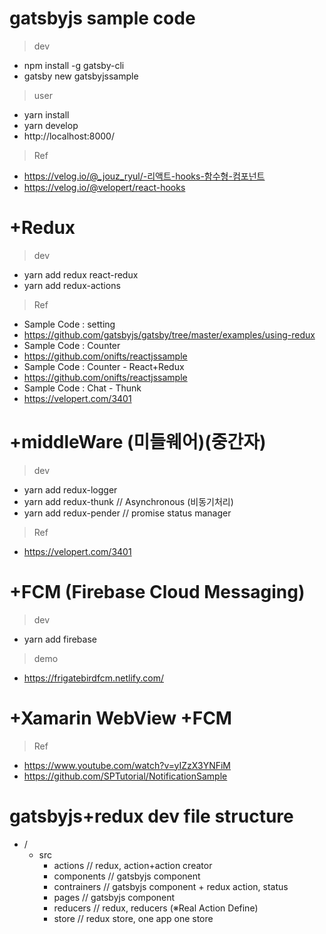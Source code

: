 # gatsbyjs sample code

> dev 
- npm install -g gatsby-cli
- gatsby new gatsbyjssample

> user 
- yarn install 
- yarn develop
- http://localhost:8000/

> Ref
- https://velog.io/@_jouz_ryul/-리액트-hooks-함수형-컴포넌트
- https://velog.io/@velopert/react-hooks

# +Redux

> dev
- yarn add redux react-redux
- yarn add redux-actions 

> Ref
- Sample Code : setting 
- https://github.com/gatsbyjs/gatsby/tree/master/examples/using-redux
- Sample Code : Counter 
- https://github.com/onifts/reactjssample
- Sample Code : Counter - React+Redux 
- https://github.com/onifts/reactjssample
- Sample Code : Chat - Thunk
- https://velopert.com/3401

# +middleWare (미들웨어)(중간자)

> dev
- yarn add redux-logger 
- yarn add redux-thunk // Asynchronous (비동기처리)
- yarn add redux-pender // promise status manager 

> Ref
- https://velopert.com/3401

# +FCM (Firebase Cloud Messaging)

> dev 
- yarn add firebase

> demo
- https://frigatebirdfcm.netlify.com/

# +Xamarin WebView +FCM

> Ref
- https://www.youtube.com/watch?v=yIZzX3YNFiM
- https://github.com/SPTutorial/NotificationSample

# gatsbyjs+redux dev file structure
- /
  - src
    - actions // redux, action+action creator 
    - components // gatsbyjs component
    - contrainers // gatsbyjs component + redux action, status
    - pages // gatsbyjs component
    - reducers // redux, reducers (※Real Action Define)
    - store // redux store, one app one store 


